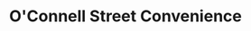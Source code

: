 ---
title: "O'Connell Street Convenience"
url: /north-adelaide/oconnell-street-convenience/
shop: convenience
---
